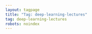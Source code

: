 ```yaml
---
layout: tagpage
title: "Tag: deep-learning-lectures"
tag: deep-learning-lectures
robots: noindex
---
```



